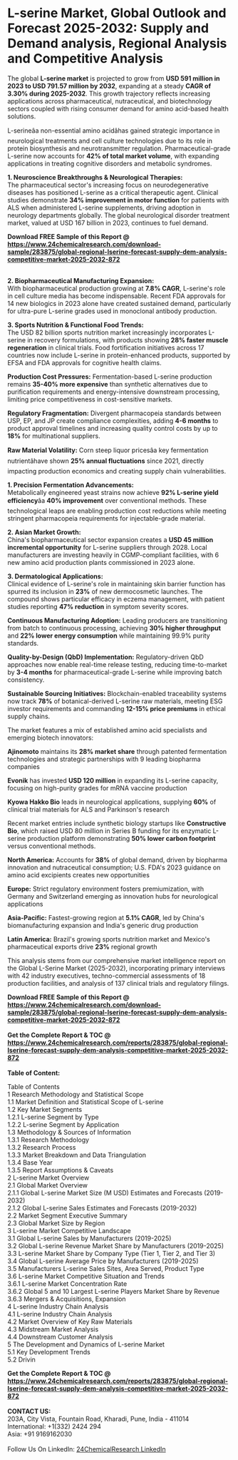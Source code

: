 <h1>L-serine Market, Global Outlook and Forecast 2025-2032: Supply and Demand analysis, Regional Analysis and Competitive Analysis</h1><p>The global <strong>L-serine market</strong> is projected to grow from <strong>USD 591 million in 2023 to USD 791.57 million by 2032</strong>, expanding at a steady <strong>CAGR of 3.30% during 2025-2032</strong>. This growth trajectory reflects increasing applications across pharmaceutical, nutraceutical, and biotechnology sectors coupled with rising consumer demand for amino acid-based health solutions.</p><p>L-serineâa non-essential amino acidâhas gained strategic importance in neurological treatments and cell culture technologies due to its role in protein biosynthesis and neurotransmitter regulation. Pharmaceutical-grade L-serine now accounts for <strong>42% of total market volume</strong>, with expanding applications in treating cognitive disorders and metabolic syndromes.</p><p><strong>1. Neuroscience Breakthroughs &amp; Neurological Therapies:</strong><br>
The pharmaceutical sector's increasing focus on neurodegenerative diseases has positioned L-serine as a critical therapeutic agent. Clinical studies demonstrate <strong>34% improvement in motor function</strong> for patients with ALS when administered L-serine supplements, driving adoption in neurology departments globally. The global neurological disorder treatment market, valued at USD 167 billion in 2023, continues to fuel demand.</p><div><b>Download FREE Sample of this Report @ 
            <a href="https://www.24chemicalresearch.com/download-sample/283875/global-regional-lserine-forecast-supply-dem-analysis-competitive-market-2025-2032-872">
            https://www.24chemicalresearch.com/download-sample/283875/global-regional-lserine-forecast-supply-dem-analysis-competitive-market-2025-2032-872</a></b></div><br><p><strong>2. Biopharmaceutical Manufacturing Expansion:</strong><br>
With biopharmaceutical production growing at <strong>7.8% CAGR</strong>, L-serine's role in cell culture media has become indispensable. Recent FDA approvals for 14 new biologics in 2023 alone have created sustained demand, particularly for ultra-pure L-serine grades used in monoclonal antibody production.</p><p><strong>3. Sports Nutrition &amp; Functional Food Trends:</strong><br>
The USD 82 billion sports nutrition market increasingly incorporates L-serine in recovery formulations, with products showing <strong>28% faster muscle regeneration</strong> in clinical trials. Food fortification initiatives across 17 countries now include L-serine in protein-enhanced products, supported by EFSA and FDA approvals for cognitive health claims.</p><p><strong>Production Cost Pressures:</strong> Fermentation-based L-serine production remains <strong>35-40% more expensive</strong> than synthetic alternatives due to purification requirements and energy-intensive downstream processing, limiting price competitiveness in cost-sensitive markets.</p><p><strong>Regulatory Fragmentation:</strong> Divergent pharmacopeia standards between USP, EP, and JP create compliance complexities, adding <strong>4-6 months</strong> to product approval timelines and increasing quality control costs by up to <strong>18%</strong> for multinational suppliers.</p><p><strong>Raw Material Volatility:</strong> Corn steep liquor pricesâa key fermentation nutrientâhave shown <strong>25% annual fluctuations</strong> since 2021, directly impacting production economics and creating supply chain vulnerabilities.</p><p><strong>1. Precision Fermentation Advancements:</strong><br>
Metabolically engineered yeast strains now achieve <strong>92% L-serine yield efficiency</strong>âa <strong>40% improvement</strong> over conventional methods. These technological leaps are enabling production cost reductions while meeting stringent pharmacopeia requirements for injectable-grade material.</p><p><strong>2. Asian Market Growth:</strong><br>
China's biopharmaceutical sector expansion creates a <strong>USD 45 million incremental opportunity</strong> for L-serine suppliers through 2028. Local manufacturers are investing heavily in CGMP-compliant facilities, with 6 new amino acid production plants commissioned in 2023 alone.</p><p><strong>3. Dermatological Applications:</strong><br>
Clinical evidence of L-serine's role in maintaining skin barrier function has spurred its inclusion in <strong>23%</strong> of new dermocosmetic launches. The compound shows particular efficacy in eczema management, with patient studies reporting <strong>47% reduction</strong> in symptom severity scores.</p><p><strong>Continuous Manufacturing Adoption:</strong> Leading producers are transitioning from batch to continuous processing, achieving <strong>30% higher throughput</strong> and <strong>22% lower energy consumption</strong> while maintaining 99.9% purity standards.</p><p><strong>Quality-by-Design (QbD) Implementation:</strong> Regulatory-driven QbD approaches now enable real-time release testing, reducing time-to-market by <strong>3-4 months</strong> for pharmaceutical-grade L-serine while improving batch consistency.</p><p><strong>Sustainable Sourcing Initiatives:</strong> Blockchain-enabled traceability systems now track <strong>78%</strong> of botanical-derived L-serine raw materials, meeting ESG investor requirements and commanding <strong>12-15% price premiums</strong> in ethical supply chains.</p><p>The market features a mix of established amino acid specialists and emerging biotech innovators:</p><p><strong>Ajinomoto</strong> maintains its <strong>28% market share</strong> through patented fermentation technologies and strategic partnerships with 9 leading biopharma companies</p><p><strong>Evonik</strong> has invested <strong>USD 120 million</strong> in expanding its L-serine capacity, focusing on high-purity grades for mRNA vaccine production</p><p><strong>Kyowa Hakko Bio</strong> leads in neurological applications, supplying <strong>60%</strong> of clinical trial materials for ALS and Parkinson's research</p><p>Recent market entries include synthetic biology startups like <strong>Constructive Bio</strong>, which raised USD 80 million in Series B funding for its enzymatic L-serine production platform demonstrating <strong>50% lower carbon footprint</strong> versus conventional methods.</p><p><strong>North America:</strong> Accounts for <strong>38%</strong> of global demand, driven by biopharma innovation and nutraceutical consumption; U.S. FDA's 2023 guidance on amino acid excipients creates new opportunities</p><p><strong>Europe:</strong> Strict regulatory environment fosters premiumization, with Germany and Switzerland emerging as innovation hubs for neurological applications</p><p><strong>Asia-Pacific:</strong> Fastest-growing region at <strong>5.1% CAGR</strong>, led by China's biomanufacturing expansion and India's generic drug production</p><p><strong>Latin America:</strong> Brazil's growing sports nutrition market and Mexico's pharmaceutical exports drive <strong>23%</strong> regional growth</p><p>This analysis stems from our comprehensive market intelligence report on the Global L-Serine Market (2025-2032), incorporating primary interviews with 42 industry executives, techno-commercial assessments of 18 production facilities, and analysis of 137 clinical trials and regulatory filings.</p><div><b>Download FREE Sample of this Report @ 
            <a href="https://www.24chemicalresearch.com/download-sample/283875/global-regional-lserine-forecast-supply-dem-analysis-competitive-market-2025-2032-872">
            https://www.24chemicalresearch.com/download-sample/283875/global-regional-lserine-forecast-supply-dem-analysis-competitive-market-2025-2032-872</a></b></div><br><div><b>Get the Complete Report & TOC @ 
            <a href="https://www.24chemicalresearch.com/reports/283875/global-regional-lserine-forecast-supply-dem-analysis-competitive-market-2025-2032-872">
            https://www.24chemicalresearch.com/reports/283875/global-regional-lserine-forecast-supply-dem-analysis-competitive-market-2025-2032-872</a></b></div><br>
            <b>Table of Content:</b><p>Table of Contents<br />
1 Research Methodology and Statistical Scope<br />
1.1 Market Definition and Statistical Scope of L-serine<br />
1.2 Key Market Segments<br />
1.2.1 L-serine Segment by Type<br />
1.2.2 L-serine Segment by Application<br />
1.3 Methodology & Sources of Information<br />
1.3.1 Research Methodology<br />
1.3.2 Research Process<br />
1.3.3 Market Breakdown and Data Triangulation<br />
1.3.4 Base Year<br />
1.3.5 Report Assumptions & Caveats<br />
2 L-serine Market Overview<br />
2.1 Global Market Overview<br />
2.1.1 Global L-serine Market Size (M USD) Estimates and Forecasts (2019-2032)<br />
2.1.2 Global L-serine Sales Estimates and Forecasts (2019-2032)<br />
2.2 Market Segment Executive Summary<br />
2.3 Global Market Size by Region<br />
3 L-serine Market Competitive Landscape<br />
3.1 Global L-serine Sales by Manufacturers (2019-2025)<br />
3.2 Global L-serine Revenue Market Share by Manufacturers (2019-2025)<br />
3.3 L-serine Market Share by Company Type (Tier 1, Tier 2, and Tier 3)<br />
3.4 Global L-serine Average Price by Manufacturers (2019-2025)<br />
3.5 Manufacturers L-serine Sales Sites, Area Served, Product Type<br />
3.6 L-serine Market Competitive Situation and Trends<br />
3.6.1 L-serine Market Concentration Rate<br />
3.6.2 Global 5 and 10 Largest L-serine Players Market Share by Revenue<br />
3.6.3 Mergers & Acquisitions, Expansion<br />
4 L-serine Industry Chain Analysis<br />
4.1 L-serine Industry Chain Analysis<br />
4.2 Market Overview of Key Raw Materials<br />
4.3 Midstream Market Analysis<br />
4.4 Downstream Customer Analysis<br />
5 The Development and Dynamics of L-serine Market <br />
5.1 Key Development Trends<br />
5.2 Drivin</p><div><b>Get the Complete Report & TOC @ 
            <a href="https://www.24chemicalresearch.com/reports/283875/global-regional-lserine-forecast-supply-dem-analysis-competitive-market-2025-2032-872">
            https://www.24chemicalresearch.com/reports/283875/global-regional-lserine-forecast-supply-dem-analysis-competitive-market-2025-2032-872</a></b></div><br><b>CONTACT US:</b><br>
            203A, City Vista, Fountain Road, Kharadi, Pune, India - 411014<br>
            International: +1(332) 2424 294<br>
            Asia: +91 9169162030 <br><br>
            Follow Us On LinkedIn: <a href="https://www.linkedin.com/company/24chemicalresearch/">24ChemicalResearch LinkedIn</a>